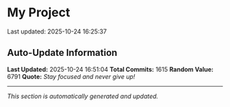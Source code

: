# My Project


Last updated: 2025-10-24 16:25:37






















































































































































































































































































































































































































































































































































































































































































































































































































































































































































































































































































































































































































































































































































































































































































































































































































































































































































































































































































































































































































































































## Auto-Update Information

**Last Updated:** 2025-10-24 16:51:04
**Total Commits:** 1615
**Random Value:** 6791
**Quote:** _Stay focused and never give up!_

---
_This section is automatically generated and updated._
